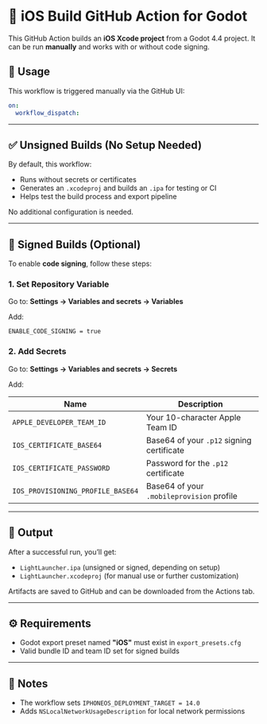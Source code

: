 # 📲 iOS Build GitHub Action for Godot

This GitHub Action builds an **iOS Xcode project** from a Godot 4.4 project. It can be run **manually** and works with or without code signing.

## 🚀 Usage

This workflow is triggered manually via the GitHub UI:

```yaml
on:
  workflow_dispatch:
```

---

## ✅ Unsigned Builds (No Setup Needed)

By default, this workflow:

* Runs without secrets or certificates
* Generates an `.xcodeproj` and builds an `.ipa` for testing or CI
* Helps test the build process and export pipeline

No additional configuration is needed.

---

## 🔐 Signed Builds (Optional)

To enable **code signing**, follow these steps:

### 1. Set Repository Variable

Go to: **Settings → Variables and secrets → Variables**

Add:

```
ENABLE_CODE_SIGNING = true
```

### 2. Add Secrets

Go to: **Settings → Variables and secrets → Secrets**

Add:

| Name                              | Description                               |
| --------------------------------- | ----------------------------------------- |
| `APPLE_DEVELOPER_TEAM_ID`         | Your 10-character Apple Team ID           |
| `IOS_CERTIFICATE_BASE64`          | Base64 of your `.p12` signing certificate |
| `IOS_CERTIFICATE_PASSWORD`        | Password for the `.p12` certificate       |
| `IOS_PROVISIONING_PROFILE_BASE64` | Base64 of your `.mobileprovision` profile |

---

## 📁 Output

After a successful run, you’ll get:

* `LightLauncher.ipa` (unsigned or signed, depending on setup)
* `LightLauncher.xcodeproj` (for manual use or further customization)

Artifacts are saved to GitHub and can be downloaded from the Actions tab.

---

## ⚙️ Requirements

* Godot export preset named **"iOS"** must exist in `export_presets.cfg`
* Valid bundle ID and team ID set for signed builds

---

## 🧰 Notes

* The workflow sets `IPHONEOS_DEPLOYMENT_TARGET = 14.0`
* Adds `NSLocalNetworkUsageDescription` for local network permissions

